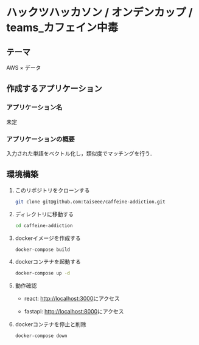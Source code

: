 # ハックツハッカソン / オンデンカップ / teams_カフェイン中毒

## テーマ

AWS × データ

## 作成するアプリケーション

### アプリケーション名

未定

### アプリケーションの概要

入力された単語をベクトル化し，類似度でマッチングを行う．

## 環境構築

1. このリポジトリをクローンする

    ``` bash
    git clone git@github.com:taiseee/caffeine-addiction.git
    ```

2. ディレクトリに移動する

    ``` bash
    cd caffeine-addiction
    ```

3. dockerイメージを作成する

    ``` bash
    docker-compose build
    ```

4. dockerコンテナを起動する

    ``` bash
    docker-compose up -d
    ```

5. 動作確認

    - react: [http://localhost:3000](http://localhost:3000)にアクセス

    - fastapi: [http://localhost:8000](http://localhost:8000)にアクセス

6. dockerコンテナを停止と削除

    ``` bash
    docker-compose down
    ```
